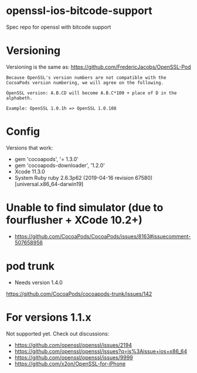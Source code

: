 # openssl-ios-bitcode-support
Spec repo for openssl with bitcode support

# Versioning
Versioning is the same as: https://github.com/FredericJacobs/OpenSSL-Pod

```
Because OpenSSL's version numbers are not compatible with the CocoaPods version numbering, we will agree on the following.

OpenSSL version: A.B.CD will become A.B.C*100 + place of D in the alphabeth.

Example: OpenSSL 1.0.1h => OpenSSL 1.0.108
```
# Config
Versions that work:

* gem 'cocoapods', '= 1.3.0'
* gem 'cocoapods-downloader', '1.2.0'
* Xcode 11.3.0
* System Ruby	ruby 2.6.3p62 (2019-04-16 revision 67580) [universal.x86_64-darwin19]

# Unable to find simulator (due to fourflusher + XCode 10.2+)
- https://github.com/CocoaPods/CocoaPods/issues/8163#issuecomment-507658956

# pod trunk
- Needs version 1.4.0

https://github.com/CocoaPods/cocoapods-trunk/issues/142

# For versions 1.1.x
Not supported yet. Check out discussions:
- https://github.com/openssl/openssl/issues/2194
- https://github.com/openssl/openssl/issues?q=is%3Aissue+ios+x86_64
- https://github.com/openssl/openssl/issues/9999
- https://github.com/x2on/OpenSSL-for-iPhone
